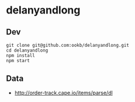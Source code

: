 # delanyandlong

## Dev

```
git clone git@github.com:ookb/delanyandlong.git
cd delanyandlong
npm install
npm start
```

## Data

* http://order-track.cape.io/items/parse/dl
